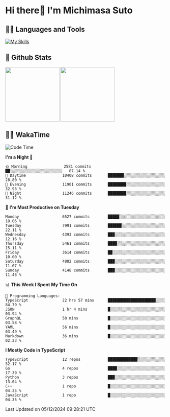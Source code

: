 # Hi there👋 I'm Michimasa Suto

## 🧑‍💻 Languages and Tools
[![My Skills](https://skillicons.dev/icons?i=ts,nextjs,react,vue,python,go,aws,docker,nodejs,redux,solidity,firebase,gcp,js,bootstrap,tailwind,materialui,html,css,wordpress,xd,figma,raspberrypi,arduino)](https://skillicons.dev)

<!--
**Suto-Michimasa/Suto-Michimasa** is a ✨ _special_ ✨ repository because its `README.md` (this file) appears on your GitHub profile.

Here are some ideas to get you started:

- 🔭 I’m currently working on ...
- 🌱 I’m currently learning ...
- 👯 I’m looking to collaborate on ...
- 🤔 I’m looking for help with ...
- 💬 Ask me about ...
- 📫 How to reach me: ...
- 😄 Pronouns: ...
- ⚡ Fun fact: ...
-->
## 💎 Github Stats

<div>
  <img height="170" align="left" src="https://github-readme-stats.vercel.app/api?username=Suto-michimasa&count_private=true&show_icons=true&theme=dark" />
  <img height="170" src="https://github-readme-stats.vercel.app/api/top-langs/?username=Suto-michimasa&langs_count=8&layout=compact&theme=dark" />
</div>

<!-- ## 🏆 GitHub Profile Trophy

<img width="800" src="https://github-profile-trophy.vercel.app/?username=Suto-michimasa&theme=onedark&no-frame=true"/>
 -->

## 🧑‍💻 WakaTime
<!--START_SECTION:waka-->
![Code Time](http://img.shields.io/badge/Code%20Time-369%20hrs%2035%20mins-blue)

**I'm a Night 🦉** 

```text
🌞 Morning                2581 commits        ██░░░░░░░░░░░░░░░░░░░░░░░   07.14 % 
🌆 Daytime                10408 commits       ███████░░░░░░░░░░░░░░░░░░   28.80 % 
🌃 Evening                11901 commits       ████████░░░░░░░░░░░░░░░░░   32.93 % 
🌙 Night                  11246 commits       ████████░░░░░░░░░░░░░░░░░   31.12 % 
```
📅 **I'm Most Productive on Tuesday** 

```text
Monday                   6527 commits        █████░░░░░░░░░░░░░░░░░░░░   18.06 % 
Tuesday                  7991 commits        ██████░░░░░░░░░░░░░░░░░░░   22.11 % 
Wednesday                4393 commits        ███░░░░░░░░░░░░░░░░░░░░░░   12.16 % 
Thursday                 5461 commits        ████░░░░░░░░░░░░░░░░░░░░░   15.11 % 
Friday                   3614 commits        ██░░░░░░░░░░░░░░░░░░░░░░░   10.00 % 
Saturday                 4002 commits        ███░░░░░░░░░░░░░░░░░░░░░░   11.07 % 
Sunday                   4148 commits        ███░░░░░░░░░░░░░░░░░░░░░░   11.48 % 
```


📊 **This Week I Spent My Time On** 

```text
💬 Programming Languages: 
TypeScript               22 hrs 57 mins      █████████████████████░░░░   84.79 % 
JSON                     1 hr 4 mins         █░░░░░░░░░░░░░░░░░░░░░░░░   03.94 % 
GraphQL                  58 mins             █░░░░░░░░░░░░░░░░░░░░░░░░   03.58 % 
YAML                     56 mins             █░░░░░░░░░░░░░░░░░░░░░░░░   03.49 % 
Markdown                 36 mins             █░░░░░░░░░░░░░░░░░░░░░░░░   02.23 % 
```

**I Mostly Code in TypeScript** 

```text
TypeScript               12 repos            █████████████░░░░░░░░░░░░   52.17 % 
Go                       4 repos             ████░░░░░░░░░░░░░░░░░░░░░   17.39 % 
Python                   3 repos             ███░░░░░░░░░░░░░░░░░░░░░░   13.04 % 
C++                      1 repo              █░░░░░░░░░░░░░░░░░░░░░░░░   04.35 % 
JavaScript               1 repo              █░░░░░░░░░░░░░░░░░░░░░░░░   04.35 % 
```




 Last Updated on 05/12/2024 09:28:21 UTC
<!--END_SECTION:waka-->
